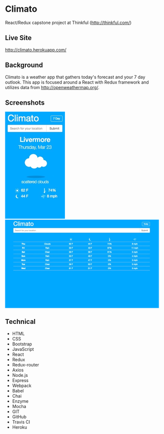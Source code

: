 # Climato
React/Redux capstone project at Thinkful (http://thinkful.com/)

## Live Site
http://climato.herokuapp.com/

## Background
Climato is a weather app that gathers today's forecast and your 7 day outlook. This app is focused around a React with Redux framework and utilizes data from http://openweathermap.org/.

## Screenshots
![Screenshots](https://github.com/morettisf/climato/blob/master/screenshots/screenshot1.jpg)
![Screenshots](https://github.com/morettisf/climato/blob/master/screenshots/screenshot2.jpg)

## Technical
* HTML
* CSS
* Bootstrap
* JavaScript
* React
* Redux
* Redux-router
* Axios
* Node.js
* Express
* Webpack
* Babel
* Chai
* Enzyme
* Mocha
* GIT
* GitHub
* Travis CI
* Heroku